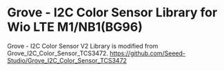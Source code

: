 # Grove - I2C Color Sensor Library for Wio LTE M1/NB1(BG96)

Grove - I2C Color Sensor V2 Library is modified from Grove_I2C_Color_Sensor_TCS3472.
https://github.com/Seeed-Studio/Grove_I2C_Color_Sensor_TCS3472
 